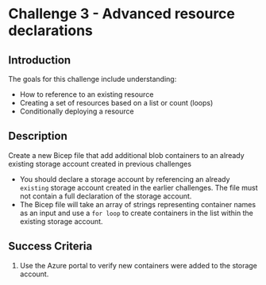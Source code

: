 # Challenge 3 - Advanced resource declarations

## Introduction

The goals for this challenge include understanding:
 - How to reference to an existing resource
 - Creating a set of resources based on a list or count (loops)
 - Conditionally deploying a resource

## Description
Create a new Bicep file that add additional blob containers to an already existing storage account created in previous challenges
    
+ You should declare a storage account by referencing an already `existing` storage account created in the earlier challenges. The file must not contain a full declaration of the storage account.
+ The Bicep file will take an array of strings representing container names as an input and use a `for loop` to create containers in the list within the existing storage account.

## Success Criteria

1. Use the Azure portal to verify new containers were added to the storage account.

